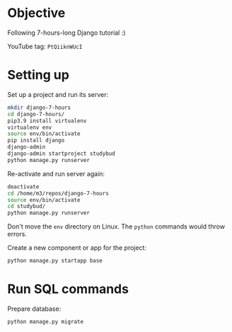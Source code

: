 # Objective
Following 7-hours-long Django tutorial :)

YouTube tag: `PtQiiknWUcI`

# Setting up

Set up a project and run its server:

```bash
mkdir django-7-hours
cd django-7-hours/
pip3.9 install virtualenv
virtualenv env
source env/bin/activate
pip install django
django-admin
django-admin startproject studybud
python manage.py runserver
```
Re-activate and run server again:

```bash
deactivate
cd /home/m3/repos/django-7-hours
source env/bin/activate
cd studybud/
python manage.py runserver
```
Don't move the `env` directory on Linux. The `python` commands would throw errors.

Create a new component or app for the project:

```bash
python manage.py startapp base
```
# Run SQL commands

Prepare database:

```bash
python manage.py migrate
```
